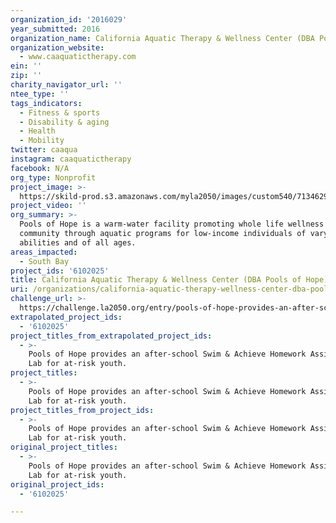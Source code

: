 ```yaml
---
organization_id: '2016029'
year_submitted: 2016
organization_name: California Aquatic Therapy & Wellness Center (DBA Pools of Hope)
organization_website:
  - www.caaquatictherapy.com
ein: ''
zip: ''
charity_navigator_url: ''
ntee_type: ''
tags_indicators:
  - Fitness & sports
  - Disability & aging
  - Health
  - Mobility
twitter: caaqua
instagram: caaquatictherapy
facebook: N/A
org_type: Nonprofit
project_image: >-
  https://skild-prod.s3.amazonaws.com/myla2050/images/custom540/7134629065741-team91.jpg
project_video: ''
org_summary: >-
  Pools of Hope is a warm-water facility promoting whole life wellness in our
  community through aquatic programs for low-income individuals of varying
  abilities and of all ages.
areas_impacted:
  - South Bay
project_ids: '6102025'
title: California Aquatic Therapy & Wellness Center (DBA Pools of Hope)
uri: /organizations/california-aquatic-therapy-wellness-center-dba-pools-of-hope/
challenge_url: >-
  https://challenge.la2050.org/entry/pools-of-hope-provides-an-after-school-swim-achieve-homework-assistance-lab-for-at-risk-youth
extrapolated_project_ids:
  - '6102025'
project_titles_from_extrapolated_project_ids:
  - >-
    Pools of Hope provides an after-school Swim & Achieve Homework Assistance
    Lab for at-risk youth.
project_titles:
  - >-
    Pools of Hope provides an after-school Swim & Achieve Homework Assistance
    Lab for at-risk youth.
project_titles_from_project_ids:
  - >-
    Pools of Hope provides an after-school Swim & Achieve Homework Assistance
    Lab for at-risk youth.
original_project_titles:
  - >-
    Pools of Hope provides an after-school Swim & Achieve Homework Assistance
    Lab for at-risk youth.
original_project_ids:
  - '6102025'

---
```

